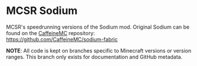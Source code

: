 # MCSR Sodium

MCSR's speedrunning versions of the Sodium mod. Original Sodium can be found on the [CaffeineMC](https://github.com/CaffeineMC) repository: https://github.com/CaffeineMC/sodium-fabric


**NOTE**: All code is kept on branches specific to Minecraft versions or version ranges.
This branch only exists for documentation and GitHub metadata.